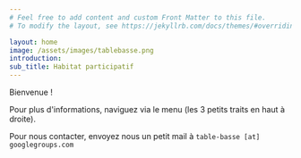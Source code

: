 ```yaml
---
# Feel free to add content and custom Front Matter to this file.
# To modify the layout, see https://jekyllrb.com/docs/themes/#overriding-theme-defaults

layout: home
image: /assets/images/tablebasse.png
introduction: 
sub_title: Habitat participatif
---
```


Bienvenue !

Pour plus d'informations, naviguez via le menu (les 3 petits traits en haut à droite).

Pour nous contacter, envoyez nous un petit mail à `table-basse [at] googlegroups.com`